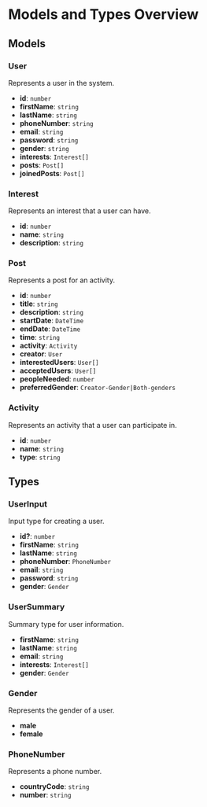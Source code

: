 # Models and Types Overview

## Models

### User

Represents a user in the system.

-   **id**: `number`
-   **firstName**: `string`
-   **lastName**: `string`
-   **phoneNumber**: `string`
-   **email**: `string`
-   **password**: `string`
-   **gender**: `string`
-   **interests**: `Interest[]`
-   **posts**: `Post[]`
-   **joinedPosts**: `Post[]`

### Interest

Represents an interest that a user can have.

-   **id**: `number`
-   **name**: `string`
-   **description**: `string`

### Post

Represents a post for an activity.

-   **id**: `number`
-   **title**: `string`
-   **description**: `string`
-   **startDate**: `DateTime`
-   **endDate**: `DateTime`
-   **time**: `string`
-   **activity**: `Activity`
-   **creator**: `User`
-   **interestedUsers**: `User[]`
-   **acceptedUsers**: `User[]`
-   **peopleNeeded**: `number`
-   **preferredGender**: `Creator-Gender|Both-genders`

### Activity

Represents an activity that a user can participate in.

-   **id**: `number`
-   **name**: `string`
-   **type**: `string`

## Types

### UserInput

Input type for creating a user.

-   **id?**: `number`
-   **firstName**: `string`
-   **lastName**: `string`
-   **phoneNumber**: `PhoneNumber`
-   **email**: `string`
-   **password**: `string`
-   **gender**: `Gender`

### UserSummary

Summary type for user information.

-   **firstName**: `string`
-   **lastName**: `string`
-   **email**: `string`
-   **interests**: `Interest[]`
-   **gender**: `Gender`

### Gender

Represents the gender of a user.

-   **male**
-   **female**

### PhoneNumber

Represents a phone number.

-   **countryCode**: `string`
-   **number**: `string`
